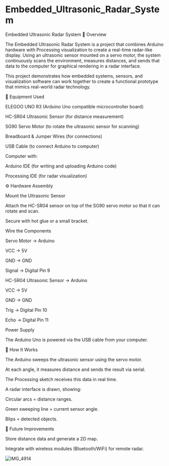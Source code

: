 # Embedded_Ultrasonic_Radar_System
Embedded Ultrasonic Radar System
📖 Overview

The Embedded Ultrasonic Radar System is a project that combines Arduino hardware with Processing visualization to create a real-time radar-like display. Using an ultrasonic sensor mounted on a servo motor, the system continuously scans the environment, measures distances, and sends that data to the computer for graphical rendering in a radar interface.

This project demonstrates how embedded systems, sensors, and visualization software can work together to create a functional prototype that mimics real-world radar technology.

🔧 Equipment Used

ELEGOO UNO R3 (Arduino Uno compatible microcontroller board)

HC-SR04 Ultrasonic Sensor (for distance measurement)

SG90 Servo Motor (to rotate the ultrasonic sensor for scanning)

Breadboard & Jumper Wires (for connections)

USB Cable (to connect Arduino to computer)

Computer with:

Arduino IDE (for writing and uploading Arduino code)

Processing IDE (for radar visualization)

⚙️ Hardware Assembly

Mount the Ultrasonic Sensor

Attach the HC-SR04 sensor on top of the SG90 servo motor so that it can rotate and scan.

Secure with hot glue or a small bracket.

Wire the Components

Servo Motor → Arduino

VCC → 5V

GND → GND

Signal → Digital Pin 9

HC-SR04 Ultrasonic Sensor → Arduino

VCC → 5V

GND → GND

Trig → Digital Pin 10

Echo → Digital Pin 11

Power Supply

The Arduino Uno is powered via the USB cable from your computer.


🚀 How It Works

The Arduino sweeps the ultrasonic sensor using the servo motor.

At each angle, it measures distance and sends the result via serial.

The Processing sketch receives this data in real time.

A radar interface is drawn, showing:

Circular arcs = distance ranges.

Green sweeping line = current sensor angle.

Blips = detected objects.

🔮 Future Improvements

Store distance data and generate a 2D map.

Integrate with wireless modules (Bluetooth/WiFi) for remote radar.

![IMG_4914](https://github.com/user-attachments/assets/d9bf78c1-c573-49bb-81d0-ae1d8542037d)


